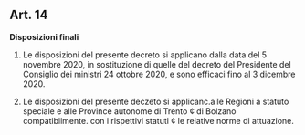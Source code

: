 ## Art. 14
**Disposizioni finali**

1. Le disposizioni del presente decreto si applicano dalla data del 5 novembre 2020, in sostituzione di quelle del decreto del Presidente del Consiglio dei ministri 24 ottobre 2020, e sono efficaci fino al
3 dicembre 2020.


2. Le disposizioni del presente deczeto si applicanc.aile Regioni a statuto speciale e alle Province
autonome di Trento ¢ di Bolzano compatibiimente. con i rispettivi statuti ¢ le relative norme di
attuazione.